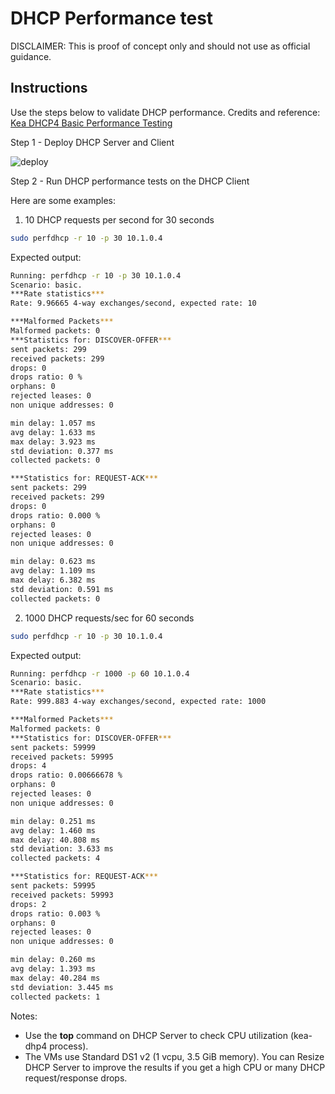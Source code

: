 # DHCP Performance test

DISCLAIMER: This is proof of concept only and should not use as official guidance.

## Instructions

Use the steps below to validate DHCP performance.
Credits and reference: [Kea DHCP4 Basic Performance Testing](https://www.youtube.com/watch?v=IW3eXTM9skc)

Step 1 - Deploy DHCP Server and Client

![deploy](deploy.azcli)

Step 2 - Run DHCP performance tests on the DHCP Client

Here are some examples:

1. 10 DHCP requests per second for 30 seconds

```bash
sudo perfdhcp -r 10 -p 30 10.1.0.4
```

Expected output:
```bash
Running: perfdhcp -r 10 -p 30 10.1.0.4
Scenario: basic.
***Rate statistics***
Rate: 9.96665 4-way exchanges/second, expected rate: 10

***Malformed Packets***
Malformed packets: 0
***Statistics for: DISCOVER-OFFER***
sent packets: 299
received packets: 299
drops: 0
drops ratio: 0 %
orphans: 0
rejected leases: 0
non unique addresses: 0

min delay: 1.057 ms
avg delay: 1.633 ms
max delay: 3.923 ms
std deviation: 0.377 ms
collected packets: 0

***Statistics for: REQUEST-ACK***
sent packets: 299
received packets: 299
drops: 0
drops ratio: 0.000 %
orphans: 0
rejected leases: 0
non unique addresses: 0

min delay: 0.623 ms
avg delay: 1.109 ms
max delay: 6.382 ms
std deviation: 0.591 ms
collected packets: 0
```

2. 1000 DHCP requests/sec for 60 seconds

```bash
sudo perfdhcp -r 10 -p 30 10.1.0.4
```

Expected output:
```bash
Running: perfdhcp -r 1000 -p 60 10.1.0.4
Scenario: basic.
***Rate statistics***
Rate: 999.883 4-way exchanges/second, expected rate: 1000

***Malformed Packets***
Malformed packets: 0
***Statistics for: DISCOVER-OFFER***
sent packets: 59999
received packets: 59995
drops: 4
drops ratio: 0.00666678 %
orphans: 0
rejected leases: 0
non unique addresses: 0

min delay: 0.251 ms
avg delay: 1.460 ms
max delay: 40.808 ms
std deviation: 3.633 ms
collected packets: 4

***Statistics for: REQUEST-ACK***
sent packets: 59995
received packets: 59993
drops: 2
drops ratio: 0.003 %
orphans: 0
rejected leases: 0
non unique addresses: 0

min delay: 0.260 ms
avg delay: 1.393 ms
max delay: 40.284 ms
std deviation: 3.445 ms
collected packets: 1
```

Notes:
- Use the **top** command on DHCP Server to check CPU utilization (kea-dhp4 process).
- The VMs use Standard DS1 v2 (1 vcpu, 3.5 GiB memory). You can Resize DHCP Server to improve the results if you get a high CPU or many DHCP request/response drops.